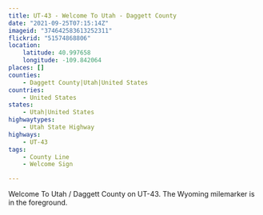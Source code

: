 ```yaml
---
title: UT-43 - Welcome To Utah - Daggett County
date: "2021-09-25T07:15:14Z"
imageid: "374642583613252311"
flickrid: "51574868806"
location:
    latitude: 40.997658
    longitude: -109.842064
places: []
counties:
    - Daggett County|Utah|United States
countries:
    - United States
states:
    - Utah|United States
highwaytypes:
    - Utah State Highway
highways:
    - UT-43
tags:
    - County Line
    - Welcome Sign

---
```

Welcome To Utah / Daggett County on UT-43.  The Wyoming milemarker is in the foreground.